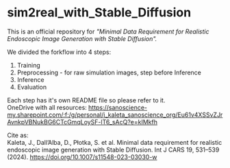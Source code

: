 # sim2real_with_Stable_Diffusion

This is an official repository for *"Minimal Data Requirement for Realistic Endoscopic Image Generation with Stable Diffusion".*

We divided the forkflow into 4 steps:
1. Training
2. Preprocessing - for raw simulation images, step before Inference
3. Inference
4. Evaluation

Each step has it's own README file so please refer to it.  
OneDrive with all resources: https://sanoscience-my.sharepoint.com/:f:/g/personal/j_kaleta_sanoscience_org/Eu61v4XSSvZJrAvnkpVBNukBG6CTcGmqLoySF-lT6_sAcQ?e=kIMkfh

Cite as:  
Kaleta, J., Dall’Alba, D., Płotka, S. et al. Minimal data requirement for realistic endoscopic image generation with Stable Diffusion. Int J CARS 19, 531–539 (2024). https://doi.org/10.1007/s11548-023-03030-w
